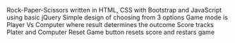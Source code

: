 Rock-Paper-Scissors written in HTML, CSS with Bootstrap and JavaScript using basic jQuery
Simple design of choosing from 3 options
Game mode is Player Vs Computer where result determines the outcome
Score tracks Plater and Computer
Reset Game button resets score and restars game
